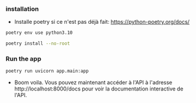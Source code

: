 ### installation

- Installe poetry si ce n'est pas déjà fait: https://python-poetry.org/docs/

```bash
poetry env use python3.10
```

```bash
poetry install --no-root
```

### Run the app

```bash
poetry run uvicorn app.main:app 
```

- Boom voila. Vous pouvez maintenant accéder à l'API à l'adresse http://localhost:8000/docs pour voir la documentation interactive de l'API.